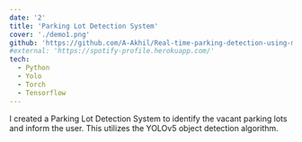 ```yaml
---
date: '2'
title: 'Parking Lot Detection System'
cover: './demo1.png'
github: 'https://github.com/A-Akhil/Real-time-parking-detection-using-machine-learning'
#external: 'https://spotify-profile.herokuapp.com/'
tech:
  - Python
  - Yolo
  - Torch
  - Tensorflow
---
```


I created a Parking Lot Detection System to identify the vacant parking lots and inform the user. This utilizes the YOLOv5 object detection algorithm.
